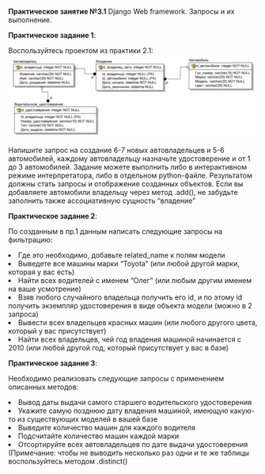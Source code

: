 **Практическое занятие №3.1**
Django Web framework. Запросы и их выполнение.


**Практическое задание 1**:

Воспользуйтесь проектом из практики 2.1:
![](static/db.png)

Напишите запрос на создание 6-7 новых автовладельцев и 5-6 автомобилей, каждому автовладельцу назначьте удостоверение и от 1 до 3 автомобилей. Задание можете выполнить либо в интерактивном режиме интерпретатора, либо в отдельном python-файле. Результатом должны стать запросы и отображение созданных объектов. 
Если вы добавляете автомобили владельцу через метод .add(), не забудьте заполнить также ассоциативную сущность “владение”

**Практическое задание 2**: 

По созданным в пр.1 данным написать следующие запросы на фильтрацию:
<li>Где это необходимо, добавьте related_name к полям модели</li>
<li>Выведете все машины марки “Toyota” (или любой другой марки, которая у вас есть)</li>
<li>Найти всех водителей с именем “Олег” (или любым другим именем на ваше усмотрение)</li>
<li>Взяв любого случайного владельца получить его id, и по этому id получить экземпляр удостоверения в виде объекта модели (можно в 2 запроса)</li>
<li>Вывести всех владельцев красных машин (или любого другого цвета, который у вас присутствует)</li>
<li>Найти всех владельцев, чей год владения машиной начинается с 2010 (или любой другой год, который присутствует у вас в базе)</li>

**Практическое задание 3**:

Необходимо реализовать следующие запросы c применением описанных методов:
<li>Вывод даты выдачи самого старшего водительского удостоверения</li>
<li>Укажите самую позднюю дату владения машиной, имеющую какую-то из существующих моделей в вашей базе</li>
<li>Выведите количество машин для каждого водителя</li>
<li>Подсчитайте количество машин каждой марки</li>
<li>Отсортируйте всех автовладельцев по дате выдачи удостоверения (Примечание: чтобы не выводить несколько раз одни и те же таблицы воспользуйтесь методом .distinct()</li>
